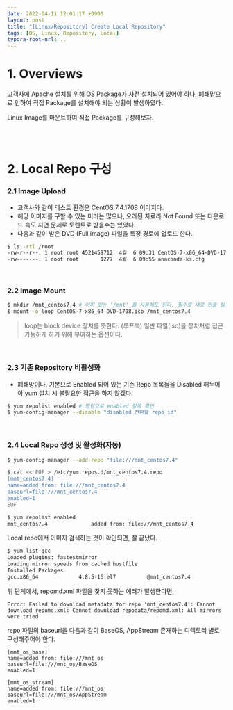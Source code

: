 ```yaml
---
date: 2022-04-11 12:01:17 +0900
layout: post
title: "[Linux/Repository] Create Local Repository"
tags: [OS, Linux, Repository, Local]
typora-root-url: ..
---
```


# 1. Overviews

고객사에 Apache 설치를 위해 OS Package가 사전 설치되어 있어야 하나, 폐쇄망으로 인하여 직접 Package를 설치해야 되는 상황이 발생하였다.

Linux Image를 마운트하여 직접 Package를 구성해보자.


<br><br>


# 2. Local Repo 구성

### 2.1 Image Upload

* 고객사와 같이 테스트 환경은 CentOS 7.4.1708 이미지다.
* 해당 이미지를 구할 수 있는 미러는 많으나, 오래된 자료라 Not Found 또는 다운로드 속도 지연 문제로 토렌트로 받을수는 있었다.
* 다음과 같이 받은 DVD (Full image) 파일을 특정 경로에 업로드 한다.

```bash
$ ls -rtl /root
-rw-r--r--. 1 root root 4521459712  4월  6 09:31 CentOS-7-x86_64-DVD-1708.iso
-rw-------. 1 root root       1277  4월  6 09:55 anaconda-ks.cfg
```

<br>


### 2.2 Image Mount

```bash
$ mkdir /mnt_centos7.4 # 이미 있는 '/mnt' 를 사용해도 된다. 필수로 새로 만들 필요는 없다.
$ mount -o loop CentOS-7-x86_64-DVD-1708.iso /mnt_centos7.4
```

> loop는 block device 장치를 뜻한다. (루프백)
> 일반 파일(iso)을 장치처럼 접근가능하게 하기 위해 부여하는 옵션이다.

<br>


### 2.3 기존 Repository 비활성화

* 폐쇄망이나, 기본으로 Enabled 되어 있는 기존 Repo 목록들을 Disabled 해두어야 yum 설치 시 불필요한 접근을 하지 않겠다.

```bash
$ yum repolist enabled # 명령으로 enabled 항목 확인
$ yum-config-manager --disable "disabled 전환할 repo id"
```

<br>


### 2.4 Local Repo 생성 및 활성화(자동)

```bash
$ yum-config-manager --add-repo "file:///mnt_centos7.4"

$ cat << EOF > /etc/yum.repos.d/mnt_centos7.4.repo
[mnt_centos7.4]
name=added from: file:///mnt_centos7.4
baseurl=file:///mnt_centos7.4
enabled=1
EOF

$ yum repolist enabled
mnt_centos7.4              added from: file:///mnt_centos7.4              3,894
```


Local repo에서 이미지 검색하는 것이 확인되면, 잘 끝났다.

```bash
$ yum list gcc
Loaded plugins: fastestmirror
Loading mirror speeds from cached hostfile
Installed Packages
gcc.x86_64             4.8.5-16.el7          @mnt_centos7.4
```


위 단계에서, repomd.xml 파일을 찾지 못하는 에러가 발생한다면,

```
Error: Failed to download metadata for repo 'mnt_centos7.4': Cannot download repomd.xml: Cannot download repodata/repomd.xml: All mirrors were tried
```


repo 파일의 baseurl을 다음과 같이 BaseOS, AppStream 존재하는 디렉토리 별로 구성해주어야 한다.

```repo
[mnt_os_base]
name=added from: file:///mnt_os
baseurl=file:///mnt_os/BaseOS
enabled=1

[mnt_os_stream]
name=added from: file:///mnt_os
baseurl=file:///mnt_os/AppStream
enabled=1
```

